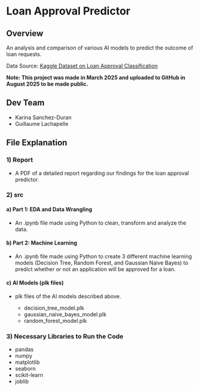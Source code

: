 # Loan Approval Predictor

## Overview

An analysis and comparison of various AI models to predict the outcome of loan requests.

Data Source: [Kaggle Dataset on Loan Approval Classification](https://www.kaggle.com/datasets/taweilo/loan-approval-classification-data)

**Note: This project was made in March 2025 and uploaded to GitHub in August 2025 to be made public.** 

## Dev Team

- Karina Sanchez-Duran
- Guillaume Lachapelle

## File Explanation

### 1) Report

- A PDF of a detailed report regarding our findings for the loan approval predictor.
  
### 2) src

#### a) Part 1: EDA and Data Wrangling

- An .ipynb file made using Python to clean, transform and analyze the data.
  
#### b) Part 2: Machine Learning

- An .ipynb file made using Python to create 3 different machine learning models (Decision Tree, Random Forest, and Gaussian Naive Bayes) to predict whether or not an application will be approved for a loan.
  
#### c) AI Models (plk files)

- plk files of the AI models described above.

  - decision_tree_model.plk
  - gaussian_naive_bayes_model.plk
  - random_forest_model.plk


### 3) Necessary Libraries to Run the Code

- pandas
- numpy
- matplotlib
- seaborn
- scikit-learn
- joblib



